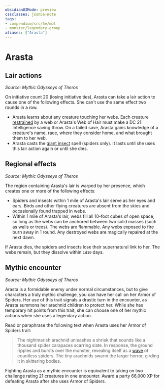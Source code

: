 ```yaml
---
obsidianUIMode: preview
cssclasses: json5e-note
tags:
- compendium/src/5e/mot
- monster/legendary-group
aliases: ["Arasta"]
---
```

# Arasta

## Lair actions
_Source: Mythic Odysseys of Theros_

On initiative count 20 (losing initiative ties), Arasta can take a lair action to cause one of the following effects. She can't use the same effect two rounds in a row.

- Arasta learns about any creature touching her webs. Each creature [restrained](/Systems/5e/rules/conditions.md#restrained) by a web or Arasta's Web of Hair must make a DC 21 Intelligence saving throw. On a failed save, Arasta gains knowledge of a creature's name, race, where they consider home, and what brought them to her web.  
- Arasta casts the [giant insect](/Systems/5e/spells/giant-insect.md) spell (spiders only). It lasts until she uses this lair action again or until she dies.  

## Regional effects
_Source: Mythic Odysseys of Theros_

The region containing Arasta's lair is warped by her presence, which creates one or more of the following effects:

- Spiders and insects within 1 mile of Arasta's lair serve as her eyes and ears. Birds and other flying creatures are absent from the skies and occasionally found trapped in webs.  
- Within 1 mile of Arasta's lair, webs fill all 10-foot cubes of open space, so long as the webs can be anchored between two solid masses (such as walls or trees). The webs are flammable. Any webs exposed to fire burn away in 1 round. Any destroyed webs are magically repaired at the next dawn.  

If Arasta dies, the spiders and insects lose their supernatural link to her. The webs remain, but they dissolve within `1d10` days.

## Mythic encounter
_Source: Mythic Odysseys of Theros_

Arasta is a formidable enemy under normal circumstances, but to give characters a truly mythic challenge, you can have her call on her Armor of Spiders. Her use of this trait signals a drastic turn in the encounter, as Arasta summons her arachnid children to protect her. While she has temporary hit points from this trait, she can choose one of her mythic actions when she uses a legendary action.

Read or paraphrase the following text when Arasta uses her Armor of Spiders trait:

> The nightmarish arachnid unleashes a shriek that sounds like a thousand spider carapaces scarring slate. In response, the ground ripples and bursts over the monster, revealing itself as a [wave](/Systems/5e/items/wave.md) of countless spiders. The tiny arachnids swarm the larger horror, girding it in skittering bodies.

Fighting Arasta as a mythic encounter is equivalent to taking on two challenge rating 21 creatures in one encounter. Award a party 66,000 XP for defeating Arasta after she uses Armor of Spiders.
